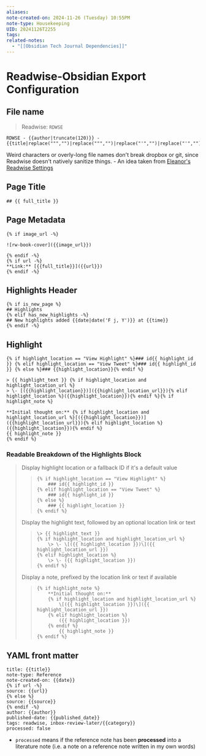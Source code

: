 ```yaml
---
aliases:
note-created-on: 2024-11-26 (Tuesday) 10:55PM
note-type: Housekeeping
UID: 20241126T2255
tags:
related-notes:
  - "[[Obsidian Tech Journal Dependencies]]"
---
```


# Readwise-Obsidian Export Configuration

## File name

> Readwise: `RDWSE`

```Jinja2
RDWSE - {{author|truncate(120)}} - {{title|replace(""","")|replace(""","")|replace("'","")|replace("'","")|truncate(127)}}
```

Weird characters or overly-long file names don't break dropbox or git, since Readwise doesn't natively sanitize things. \- An idea taken from [Eleanor's Readwise Settings](https://gist.github.com/eleanorkonik/1f0586fe13d98f1dbf18ec72b00bf37d)

## Page Title

```Jinja2
## {{ full_title }}
```

## Page Metadata

```Jinja2
{% if image_url -%}

![rw-book-cover]({{image_url}})

{% endif -%}
{% if url -%}
**Link:** [{{full_title}}]({{url}})
{% endif -%}
```

## Highlights Header

```Jinja2
{% if is_new_page %}
## Highlights
{% elif has_new_highlights -%}
## New highlights added {{date|date('F j, Y')}} at {{time}}
{% endif -%}
```

## Highlight

```Jinja2
{% if highlight_location == "View Highlight" %}### id{{ highlight_id }} {% elif highlight_location == "View Tweet" %}### id{{ highlight_id }} {% else %}### {{highlight_location}}{% endif %}

> {{ highlight_text }} {% if highlight_location and highlight_location_url %}
> \- [({{highlight_location}})]({{highlight_location_url}}){% elif highlight_location %}({{highlight_location}}){% endif %}{% if highlight_note %}

**Initial thought on:** {% if highlight_location and highlight_location_url %}[({{highlight_location}})]({{highlight_location_url}}){% elif highlight_location %}({{highlight_location}}){% endif %}
{{ highlight_note }}
{% endif %}
```

### Readable Breakdown of the Highlights Block

> Display highlight location or a fallback ID if it's a default value
>
> > ```Jinja2
> > {% if highlight_location == "View Highlight" %}
> >     ### id{{ highlight_id }}
> > {% elif highlight_location == "View Tweet" %}
> >     ### id{{ highlight_id }}
> > {% else %}
> >     ### {{ highlight_location }}
> > {% endif %}
> > ```
>
> Display the highlight text, followed by an optional location link or text
>
> > ```Jinja2
> > \> {{ highlight_text }}
> > {% if highlight_location and highlight_location_url %}
> >     \> \- \[({{ highlight_location }})\]({{ highlight_location_url }})
> > {% elif highlight_location %}
> >     \> \- ({{ highlight_location }})
> > {% endif %}
> > ```
>
> Display a note, prefixed by the location link or text if available
>
> > ```Jinja2
> > {% if highlight_note %}
> >     **Initial thought on:**
> >     {% if highlight_location and highlight_location_url %}
> >         \[({{ highlight_location }})\]({{ highlight_location_url }})
> >     {% elif highlight_location %}
> >         ({{ highlight_location }})
> >     {% endif %}
> >         {{ highlight_note }}
> > {% endif %}
> > ```

## YAML front matter

```Jinja2
title: {{title}}
note-type: Reference
note-created-on: {{date}}
{% if url -%}
source: {{url}}
{% else %}
source: {{source}}
{% endif -%}
author: {{author}}
published-date: {{published_date}}
tags: readwise, inbox-review-later/{{category}}
processed: false
```

- `processed` means if the reference note has been **processed** into a literature note (i.e. a note on a reference note written in my own words)
